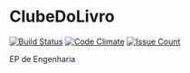 # ClubeDoLivro

[![Build Status](https://travis-ci.org/luispierro/ClubeDoLivro.png)](https://travis-ci.org/luispierro/ClubeDoLivro)
[![Code Climate](https://codeclimate.com/github/luispierro/ClubeDoLivro/badges/gpa.svg)](https://codeclimate.com/github/luispierro/ClubeDoLivro)
[![Issue Count](https://codeclimate.com/github/luispierro/ClubeDoLivro/badges/issue_count.svg)](https://codeclimate.com/github/luispierro/ClubeDoLivro)

EP de Engenharia
